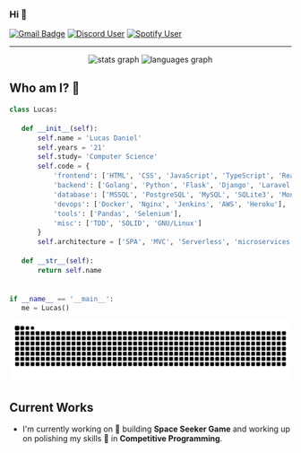 ### Hi 👋

[![Gmail Badge](https://img.shields.io/static/v1?message=contact@rukasudev.me&logo=gmail&labelColor=C14438&color=C14438&logoColor=white&label=%20)](mailto:contact@rukasudev.me)
[![Discord User](https://img.shields.io/static/v1?message=rukasu%237777&logo=discord&labelColor=2C2F33&color=2C2F33&logoColor=white&label=%20)](https://discord.com/users/313482787149840394)
[![Spotify User](https://img.shields.io/static/v1?message=Lucas&logo=spotify&labelColor=1ed760&color=1ed760&logoColor=white&label=%20)](https://open.spotify.com/user/p2bq4wehhufkz6vhsp7d6jpzk?si=0yErVtAjRA-LI-r6O1Hj8A)

---

<div align="center">
  <img src="https://github-readme-stats.vercel.app/api?username=rukasudev&hide_title=false&hide_rank=false&show_icons=true&include_all_commits=true&count_private=true&disable_animations=false&theme=dracula&locale=en&hide_border=false" height="150" alt="stats graph"  />
  <img src="https://github-readme-stats.vercel.app/api/top-langs?username=rukasudev&locale=en&hide_title=false&layout=compact&card_width=320&langs_count=5&theme=dracula&hide_border=false" height="150" alt="languages graph"  />
</div>

## Who am I? 🤔

```python
class Lucas:

   def __init__(self):
       self.name = 'Lucas Daniel'
       self.years = '21'
       self.study= 'Computer Science'
       self.code = {
           'frontend': ['HTML', 'CSS', 'JavaScript', 'TypeScript', 'ReactJS', 'VueJS', 'Styled-Components', 'SASS'],
           'backend': ['Golang', 'Python', 'Flask', 'Django', 'Laravel', 'NodeJS', 'C#', 'Java'],
           'database': ['MSSQL', 'PostgreSQL', 'MySQL', 'SQLite3', 'MongoDB', 'Redis'],
           'devops': ['Docker', 'Nginx', 'Jenkins', 'AWS', 'Heroku'],
           'tools': ['Pandas', 'Selenium'],
           'misc': ['TDD', 'SOLID', 'GNU/Linux']
       }
       self.architecture = ['SPA', 'MVC', 'Serverless', 'microservices']

   def __str__(self):
       return self.name


if __name__ == '__main__':
   me = Lucas()

```

<img src="https://raw.githubusercontent.com/rukasudev/rukasudev/output/snake.svg" alt="Snake animation" />

## Current Works

- I'm currently working on 🚀 building **Space Seeker Game** and working up on polishing my skills 🌱 in **Competitive Programming**.
